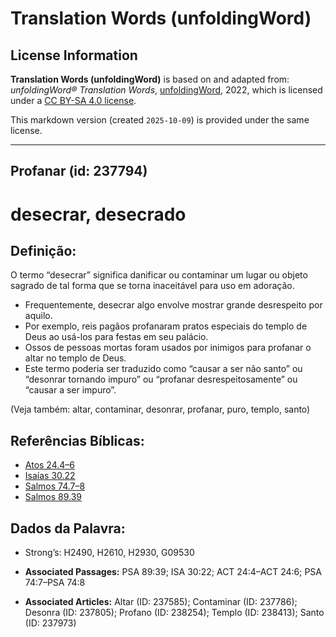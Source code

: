 # Translation Words (unfoldingWord)

## License Information

**Translation Words (unfoldingWord)** is based on and adapted from: _unfoldingWord® Translation Words_, [unfoldingWord](https://unfoldingword.org/utw), 2022, which is licensed under a [CC BY-SA 4.0 license](https://creativecommons.org/licenses/by-sa/4.0/legalcode.en).

This markdown version (created `2025-10-09`) is provided under the same license.



--------------------------------

## Profanar (id: 237794)

desecrar, desecrado
===================

Definição:
----------

O termo “desecrar” significa danificar ou contaminar um lugar ou objeto sagrado de tal forma que se torna inaceitável para uso em adoração.

* Frequentemente, desecrar algo envolve mostrar grande desrespeito por aquilo.
* Por exemplo, reis pagãos profanaram pratos especiais do templo de Deus ao usá\-los para festas em seu palácio.
* Ossos de pessoas mortas foram usados por inimigos para profanar o altar no templo de Deus.
* Este termo poderia ser traduzido como “causar a ser não santo” ou “desonrar tornando impuro” ou “profanar desrespeitosamente” ou “causar a ser impuro”.

(Veja também: altar, contaminar, desonrar, profanar, puro, templo, santo)

Referências Bíblicas:
---------------------

* [Atos 24\.4–6](https://ref.ly/Acts24:4-Acts24:6)
* [Isaías 30\.22](https://ref.ly/Isa30:22)
* [Salmos 74\.7–8](https://ref.ly/Ps74:7-Ps74:8)
* [Salmos 89\.39](https://ref.ly/Ps89:39)

Dados da Palavra:
-----------------

* Strong’s: H2490, H2610, H2930, G09530

* **Associated Passages:** PSA 89:39; ISA 30:22; ACT 24:4–ACT 24:6; PSA 74:7–PSA 74:8
* **Associated Articles:** Altar (ID: 237585); Contaminar (ID: 237786); Desonra (ID: 237805); Profano (ID: 238254); Templo (ID: 238413); Santo (ID: 237973)

